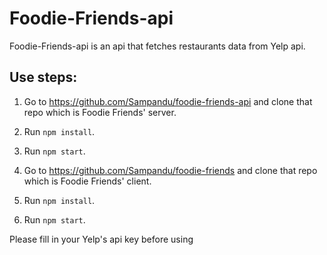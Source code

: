 # Foodie-Friends-api
Foodie-Friends-api is an api that fetches restaurants data from Yelp api.

## Use steps:
1. Go to https://github.com/Sampandu/foodie-friends-api and clone that repo which is Foodie Friends' server.

2. Run `npm install`.

3. Run `npm start`.

4. Go to https://github.com/Sampandu/foodie-friends and clone that repo which is Foodie Friends' client.

5. Run `npm install`.

6. Run `npm start`.

Please fill in your Yelp's api key before using
